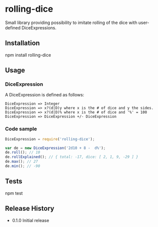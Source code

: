 rolling-dice
=========

Small library providing possibility to imitate rolling of the dice with user-defined DiceExpressions.

## Installation

  npm install rolling-dice

## Usage

### DiceExpression

A DiceExpression is defined as follows:

```
DiceExpression => Integer
DiceExpression => x?(d|D)y where x is the # of dice and y the sides.
DiceExpression => x?(d|D)% where x is the # of dice and '%' = 100
DiceExpression => DiceExpression +/- DiceExpression
```

### Code sample

```javascript
DiceExpression = require('rolling-dice');

var de = new DiceExpression('2d10 + 8 -  d%');
de.roll(); // 10
de.rollExplained(); // { total: -17, dice: [ 2, 1, 9, -29 ] }
de.max(); // 27
de.min(); // -90
```

## Tests

  npm test

## Release History

* 0.1.0 Initial release